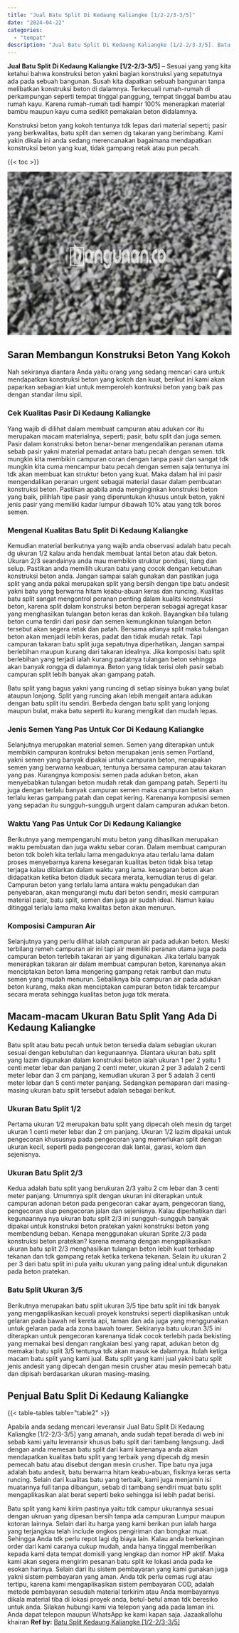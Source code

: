 ```yaml
---
title: "Jual Batu Split Di Kedaung Kaliangke [1/2-2/3-3/5]"
date: "2024-04-22"
categories: 
  - "tempat"
description: "Jual Batu Split Di Kedaung Kaliangke [1/2-2/3-3/5]. Batu split yang kami kirim pastinya yaitu tdk campur ukurannya sesuai dengan ukruan yang dipesan bersih t..."
---
```


**Jual Batu Split Di Kedaung Kaliangke \[1/2-2/3-3/5\]** – Sesuai yang yang kita ketahui bahwa konstruksi beton yakni bagian konstruksi yang sepatutnya ada pada sebuah bangunan. Susah kita dapatkan sebuah bangunan tanpa melibatkan konstruksi beton di dalamnya. Terkecuali rumah-rumah di perkampungan seperti tempat tinggal panggung, tempat tinggal bambu atau rumah kayu. Karena rumah-rumah tadi hampir 100% menerapkan material bambu maupun kayu cuma sedikit pemakaian beton didalamnya.

Konstruksi beton yang kokoh tentunya tdk lepas dari material seperti; pasir yang berkwalitas, batu split dan semen dg takaran yang berimbang. Kami yakin dikala ini anda sedang merencanakan bagaimana mendapatkan konstruksi beton yang kuat, tidak gampang retak atau pun pecah.

{{< toc >}}

![Jual Batu Split Di Kedaung Kaliangke [1/2-2/3-3/5]](/images/jual-batu-split-43.png)

## Saran Membangun Konstruksi Beton Yang Kokoh

Nah sekiranya diantara Anda yaitu orang yang sedang mencari cara untuk mendapatkan konstruksi beton yang kokoh dan kuat, berikut ini kami akan paparkan sebagian kiat untuk memperoleh kontruksi beton yang baik pas dengan standar ilmu sipil.

### Cek Kualitas Pasir Di Kedaung Kaliangke

Yang wajib di dilihat dalam membuat campuran atau adukan cor itu merupakan macam materialnya, seperti; pasir, batu split dan juga semen. Pasir dalam konstruksi beton benar-benar mengendalikan peranan utama sebab pasir yakni material pemadat antara batu pecah dengan semen. tdk mungkin kita membikin campuran coran dengan tanpa pasir dan sangat tdk mungkin kita cuma mencampur batu pecah dengan semen saja tentunya ini tdk akan membuat kan struktur beton yang kuat. Maka dalam hal ini pasir mengendalikan peranan urgent sebagai material dasar dalam pembuatan konstruksi beton. Pastikan apabila anda menginginkan konstruksi beton yang baik, pilihlah tipe pasir yang diperuntukan khusus untuk beton, yakni jenis pasir yang memiliki kadar lumpur dibawah 10% atau yang tdk boros semen.

### Mengenal Kualitas Batu Split Di Kedaung Kaliangke

Kemudian material berikutnya yang wajib anda observasi adalah batu pecah dg ukuran 1/2 kalau anda hendak membuat lantai beton atau dak beton. Ukuran 2/3 seandainya anda mau membikin struktur pondasi, tiang dan selup. Pastikan anda memilih ukuran batu yang cocok dengan kebutuhan konstruksi beton anda. Jangan sampai salah gunakan dan pastikan juga split yang anda pakai merupakan split yang bersih dengan tipe batu andesit yakni batu yang berwarna hitam keabu-abuan keras dan runcing. Kualitas batu split sangat mengontrol peranan penting dalam kualits konstruksi beton, karena split dalam konstruksi beton berperan sebagai agregat kasar yang menghasilkan tulangan beton keras dan kokoh. Bayangkan bila tulang beton cuma terdiri dari pasir dan semen kemungkinan tulangan beton tersebut akan segera retak dan patah. Bersama adanya split maka tulangan beton akan menjadi lebih keras, padat dan tidak mudah retak. Tapi campuran takaran batu split juga sepatutnya diperhatikan, Jangan sampai berlebihan maupun kurang dari takaran idealnya. Jika komposisi batu split berlebihan yang terjadi ialah kurang padatnya tulangan beton sehingga akan banyak rongga di dalamnya. Beton yang tidak terisi oleh pasir sebab campuran split lebih banyak akan gampang patah.

Batu split yang bagus yakni yang runcing di setiap sisinya bukan yang bulat ataupun lonjong. Split yang runcing akan lebih mengait antara adukan dengan batu split itu sendiri. Berbeda dengan batu split yang lonjong maupun bulat, maka batu seperti itu kurang mengikat dan mudah lepas.

### Jenis Semen Yang Pas Untuk Cor Di Kedaung Kaliangke

Selanjutnya merupakan material semen. Semen yang diterapkan untuk membikin campuran kontruksi beton merupakan jenis semen Portland, yakni semen yang banyak dipakai untuk campuran beton, merupakan semen yang berwarna keabuan, tentunya bersama campuran atau takaran yang pas. Kurangnya komposisi semen pada adukan beton, akan menyebabkan tulangan beton mudah retak dan gampang patah. Seperti itu juga dengan terlalu banyak campuran semen maka campuran beton akan terlalu keras gampang patah dan cepat kering. Karenanya komposisi semen yang sepadan itu sungguh-sungguh urgent dalam campuran adukan beton.

### Waktu Yang Pas Untuk Cor Di Kedaung Kaliangke

Berikutnya yang mempengaruhi mutu beton yang dihasilkan merupakan waktu pembuatan dan juga waktu sebar coran. Dalam membuat campuran beton tdk boleh kita terlalu lama mengaduknya atau terlalu lama dalam proses menyebarnya karena kesegaran kualitas beton tidak bisa tetap terjaga kalau dibiarkan dalam waktu yang lama. kesegaran beton akan didapatkan ketika beton diaduk secara merata, kemudian terus di gelar. Campuran beton yang terlalu lama antara waktu pengadukan dan penyebaran, akan mengurangi mutu dari beton sendiri, meski campuran material pasir, batu split, semen dan juga air sudah ideal. Namun kalau ditinggal terlalu lama maka kwalitas beton akan menurun.

### Komposisi Campuran Air

Selanjutnya yang perlu dilihat ialah campuran air pada adukan beton. Meski terbilang remeh campuran air ini tapi air memiliki peranan utama juga pada campuran beton terlebih takaran air yang digunakan. Jika terlalu banyak menerapkan takaran air dalam membuat campuran beton, karenanya akan menciptakan beton lama mengering gampang retak rambut dan mutu semen yang mudah menurun. Sebaliknya bila campuran air pada adukan beton kurang, maka akan menciptakan campuran beton tidak tercampur secara merata sehingga kualitas beton juga tdk merata.

## Macam-macam Ukuran Batu Split Yang Ada Di Kedaung Kaliangke

Batu split atau batu pecah untuk beton tersedia dalam sebagian ukuran sesuai dengan kebutuhan dan kegunaannya. Diantara ukuran batu split yang lazim digunakan dalam konstruksi beton ialah ukuran 1 per 2 yaitu 1 centi meter lebar dan panjang 2 centi meter, ukuran 2 per 3 adalah 2 centi meter lebar dan 3 cm panjang, kemudian ukuran 3 per 5 adalah 3 centi meter lebar dan 5 centi meter panjang. Sedangkan pemaparan dari masing-masing ukuran batu split tersebut adalah sebagai berikut.

### Ukuran Batu Split 1/2

Pertama ukuran 1/2 merupakan batu split yang dipecah oleh mesin dg target ukuran 1 centi meter lebar dan 2 cm panjang. Ukuran 1/2 lazim dipakai untuk pengecoran khususnya pada pengecoran yang memerlukan split dengan ukuran kecil, seperti pada pengecoran dak lantai, garasi, kolom dan sejenisnya.

### Ukuran Batu Split 2/3

Kedua adalah batu split yang berukuran 2/3 yaitu 2 cm lebar dan 3 centi meter panjang. Umumnya split dengan ukuran ini diterapkan untuk campuran adonan beton pada pengecoran cakar ayam, pengecoran tiang, pengecoran slup pengecoran jalan dan sejenisnya. Kalau diperhatikan dari kegunaannya nya ukuran batu split 2/3 ini sungguh-sungguh banyak dipakai untuk konstruksi beton pratekan yakni konstruksi beton yang membendung beban. Kenapa menggunakan ukuran Sprite 2/3 pada konstruksi beton pratekan? karena memang dengan mengaplikasikan ukuran batu split 2/3 menghasilkan tulangan beton lebih kuat terhadap tekanan dan tdk gampang retak ketika terkena tekanan. Selain itu ukuran 2 per 3 dari batu split ini pula yaitu ukuran yang paling ideal untuk digunakan pada beton pratekan.

### Batu Split Ukuran 3/5

Berikutnya merupakan batu split ukuran 3/5 tipe batu split ini tdk banyak yang mengaplikasikan kecuali proyek konstruksi seperti diaplikasikan untuk gelaran pada bawah rel kereta api, taman dan ada juga yang menggunakan untuk gelaran pada ada zona bawah tower. Sekiranya batu ukuran 3/5 ini diterapkan untuk pengecoran karenanya tidak cocok terlebih pada bekisting yang memakai besi dengan rangkaian besi yang rapat, adukan beton dg memakai batu split 3/5 tentunya tdk akan masuk ke dalamnya. Itulah ketiga macam batu split yang kami jual. Batu split yang kami jual yakni batu split jenis andesit yang dipecah dengan mesin crusher atau mesin pemecah batu dan dipisah berdasarkan ukuran masing-masing.

## Penjual Batu Split Di Kedaung Kaliangke

{{< table-tables table="table2" >}}

Apabila anda sedang mencari leveransir Jual Batu Split Di Kedaung Kaliangke \[1/2-2/3-3/5\] yang amanah, anda sudah tepat berada di web ini sebab kami yaitu leveransir khusus batu split dari tambang langsung. Jadi dengan anda memesan batu split dari kami karenanya anda akan mendapatkan kualitas batu split yang terbaik yang dipecah dg mesin pemecah batu atau disebut dengan mesin crusher. Tipe batu nya juga adalah batu andesit, batu berwarna hitam keabu-abuan, fisiknya keras serta runcing. Selain dari kualitas batu yang terbaik, kami juga menjamin isi muatannya full tanpa dibangun, sebab di tambang sendiri muat batu split mengaplikasikan alat berat seperti beko sehingga isi lebih padat berisi.

Batu split yang kami kirim pastinya yaitu tdk campur ukurannya sesuai dengan ukruan yang dipesan bersih tanpa ada campuran Lumpur maupun kotoran lainnya. Selain dari itu harga yang kami berikan pun ialah harga yang terjangkau telah include ongkos pengiriman dan bongkar muat. Sehingga Anda tdk perlu repot lagi dg biaya lain. Kalau anda berkeinginan order dari kami caranya cukup mudah, anda hanya tinggal memberikan kepada kami data tempat domisili yang lengkap dan nomor HP aktif. Maka kami akan segera mengirim pesanan batu split ke lokasi anda pada ke esokan harinya. Selain dari itu sistem pembayaran yang kami gunakan juga yakni sistem pembayaran yang aman. Anda tdk perlu cemas rugi atau tertipu, karena kami mengaplikasikan sistem pembayaran COD, adalah metode pembayaran sesudah material terkirim atau Anda membayarnya dikala material tiba di lokasi proyek anda, betul-betul aman tdk beresiko untuk anda. Silakan hubungi kami via telepon yang ada pada laman ini. Anda dapat telepon maupun WhatsApp ke kami kapan saja. Jazaakallohu khairan
**Ref by:** [Batu Split Kedaung Kaliangke [1/2-2/3-3/5]](https://id.wikipedia.org/wiki/Batu)
